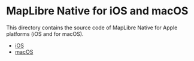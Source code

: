 # MapLibre Native for iOS and macOS

This directory contains the source code of MapLibre Native for Apple platforms (iOS and for macOS).

- [iOS](./platform/ios/README.md)
- [macOS](./platform/macos/README.md)